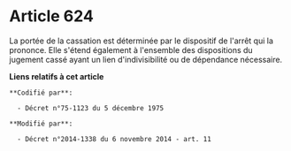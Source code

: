 # Article 624

La portée de la cassation est déterminée par le dispositif de l'arrêt qui la prononce. Elle s'étend également à l'ensemble
des dispositions du jugement cassé ayant un lien d'indivisibilité ou de dépendance nécessaire.

**Liens relatifs à cet article**

	**Codifié par**:

	  - Décret n°75-1123 du 5 décembre 1975

	**Modifié par**:

	  - Décret n°2014-1338 du 6 novembre 2014 - art. 11
